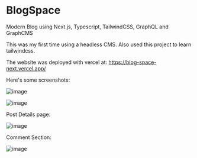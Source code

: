 # BlogSpace
Modern Blog using Next.js, Typescript, TailwindCSS, GraphQL and GraphCMS

This was my first time using a headless CMS. Also used this project to learn tailwindcss.

The website was deployed with vercel at: https://blog-space-next.vercel.app/

Here's some screenshots:

![image](https://user-images.githubusercontent.com/43253459/168443936-7df9e1fe-931f-49a3-b308-ae2dd556bf72.png)

![image](https://user-images.githubusercontent.com/43253459/168443947-fd75303a-2a55-4a0f-83fe-bbeab27f3690.png)

Post Details page: 

![image](https://user-images.githubusercontent.com/43253459/168443964-4484c8ec-bb28-4903-9421-a6503a2ae249.png)

Comment Section:

![image](https://user-images.githubusercontent.com/43253459/168443978-18a97018-d78a-4f7f-a10c-a4076c842084.png)
